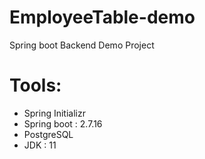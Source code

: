 # EmployeeTable-demo

Spring boot Backend Demo Project 
# Tools:
<ul>
<li>Spring Initializr</li>
<li>Spring boot      : 2.7.16 </li>
<li>PostgreSQL</li>
<li>JDK : 11</li>
  
</ul>
